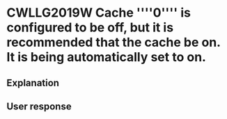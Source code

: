 # CWLLG2019W Cache ''''0'''' is configured to be off, but it is recommended that the cache be on.  It is being automatically set to on.

## Explanation

## User response